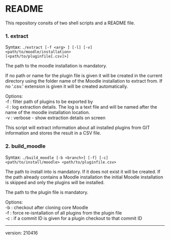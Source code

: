 # README

This repository consits of two shell scripts and a README file.

### 1. extract

Syntax: <code>./extract [-f \<arg\> ] [-l] [-v] <path/to/moodle/installation> [<path/to/pluginfile[.csv]>]</code>

The path to the moodle installation is mandatory.

If no path or name for the plugin file is given it will be created in the current directory using the folder name of the Moodle installation to extract from. If no '.csv.' extension is given it will be created automatically.

Options:<br>
	-f <arg> 	: filter path of plugins to be exported by <arg> <br>
	-l 			: log extraction details. The log is a text file and will be named after the name of the moodle installation location. <br>
	-v 			: verbose - show extraction details on screen <br>

This script will extract information about all installed plugins from GIT information and stores the result in a CSV file.

### 2. build_moodle

Syntax: <code>./build_moodle [-b \<branch\>] [-f] [-c] <path/to/install/moodle> <path/to/pluginfile.csv></code>

The path to install into is mandatory. If it does not exist it will be created. If the path already contains a Moodle installation the initial Moodle installation is skipped and only the plugins will be installed.

The path to the plugin file is mandatory.

Options:<br>
	-b <branch>	: checkout <branch> after cloning core Moodle<br>
	-f 			: force re-isntallation of all plugins from the plugin file<br>
	-c 			: if a commit ID is given for a plugin checkout to that commit ID<br>

----------
version: 210416
